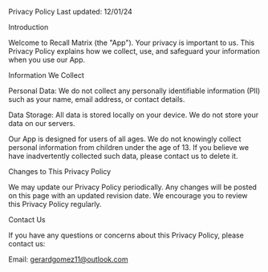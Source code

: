 Privacy Policy
Last updated: 12/01/24

Introduction

Welcome to Recall Matrix (the "App"). Your privacy is important to us. This Privacy Policy explains how we collect, use, and safeguard your information when you use our App.

Information We Collect

Personal Data: We do not collect any personally identifiable information (PII) such as your name, email address, or contact details.

Data Storage: All data is stored locally on your device. We do not store your data on our servers.

Our App is designed for users of all ages. We do not knowingly collect personal information from children under the age of 13. If you believe we have inadvertently collected such data, please contact us to delete it.

Changes to This Privacy Policy

We may update our Privacy Policy periodically. Any changes will be posted on this page with an updated revision date. We encourage you to review this Privacy Policy regularly.

Contact Us

If you have any questions or concerns about this Privacy Policy, please contact us:

Email: gerardgomez11@outlook.com
